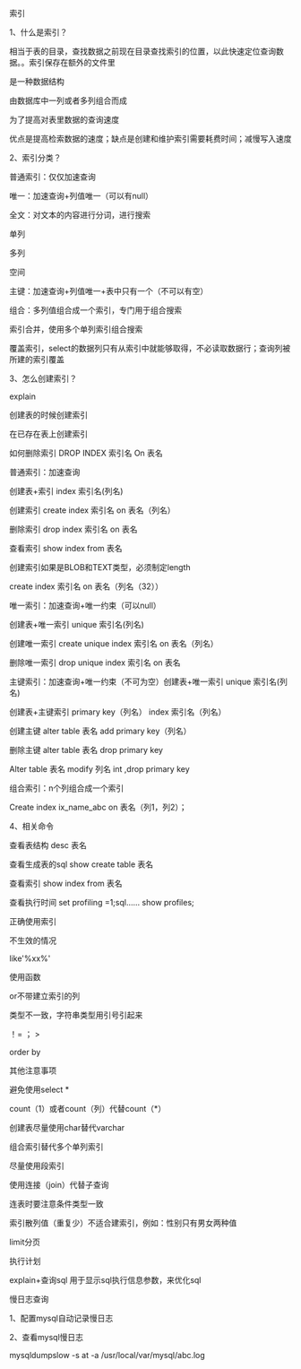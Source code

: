 索引

1、什么是索引？

相当于表的目录，查找数据之前现在目录查找索引的位置，以此快速定位查询数据。。索引保存在额外的文件里

是一种数据结构

由数据库中一列或者多列组合而成

为了提高对表里数据的查询速度

优点是提高检索数据的速度；缺点是创建和维护索引需要耗费时间；减慢写入速度

2、索引分类？

普通索引：仅仅加速查询

唯一：加速查询+列值唯一（可以有null）

全文：对文本的内容进行分词，进行搜索

单列

多列

空间

主键：加速查询+列值唯一+表中只有一个（不可以有空）

组合：多列值组合成一个索引，专门用于组合搜索



索引合并，使用多个单列索引组合搜索

覆盖索引，select的数据列只有从索引中就能够取得，不必读取数据行；查询列被所建的索引覆盖



3、怎么创建索引？

explain

创建表的时候创建索引

在已存在表上创建索引

如何删除索引  DROP INDEX 索引名 On 表名



普通索引：加速查询 

创建表+索引  index 索引名(列名)

创建索引  create index 索引名 on 表名（列名）

删除索引 drop index 索引名 on 表名

查看索引 show index  from 表名



创建索引如果是BLOB和TEXT类型，必须制定length

create index 索引名 on 表名（列名（32））



唯一索引：加速查询+唯一约束（可以null）

创建表+唯一索引  unique 索引名(列名)

创建唯一索引  create  unique index 索引名 on 表名（列名）

删除唯一索引 drop  unique index 索引名 on 表名



主键索引：加速查询+唯一约束（不可为空）创建表+唯一索引  unique 索引名(列名)

创建表+主键索引 primary key（列名） index 索引名（列名）

创建主键  alter table 表名 add primary key（列名）   

删除主键 alter table 表名 drop primary key

Alter table 表名 modify 列名 int ,drop primary key



组合索引：n个列组合成一个索引

Create index ix_name_abc on 表名（列1，列2）；



 4、相关命令

查看表结构  desc 表名

查看生成表的sql  show create table 表名

查看索引  show index from 表名

查看执行时间 set profiling =1;sql…… show profiles;



正确使用索引

不生效的情况

like'%xx%'

使用函数

or不带建立索引的列

类型不一致，字符串类型用引号引起来

！=  ；  > 

order by 



其他注意事项

避免使用select *

count（1）或者count（列）代替count（*）

创建表尽量使用char替代varchar

组合索引替代多个单列索引

尽量使用段索引

使用连接（join）代替子查询

连表时要注意条件类型一致

索引散列值（重复少）不适合建索引，例如：性别只有男女两种值



limit分页



执行计划

explain+查询sql  用于显示sql执行信息参数，来优化sql

慢日志查询

1、配置mysql自动记录慢日志

2、查看mysql慢日志

mysqldumpslow -s at -a /usr/local/var/mysql/abc.log

